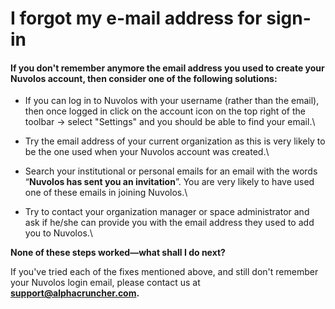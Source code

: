 # I forgot my e-mail address for sign-in

#### If you don't remember anymore the email address you used to create your Nuvolos account, then consider one of the following solutions:

* If you can log in to Nuvolos with your username (rather than the email), then once logged in click on the account icon on the top right of the toolbar -> select "Settings" and you should be able to find your email.\

* Try the email address of your current organization as this is very likely to be the one used when your Nuvolos account was created.\

* Search your institutional or personal emails for an email with the words “**Nuvolos has sent you an invitation**”. You are very likely to have used one of these emails in joining Nuvolos.\

* Try to contact your organization manager or space administrator and ask if he/she can provide you with the email address they used to add you to Nuvolos.\


**None of these steps worked—what shall I do next?**

If you've tried each of the fixes mentioned above, and still don't remember your Nuvolos login email, please contact us at **support@alphacruncher.com.**

